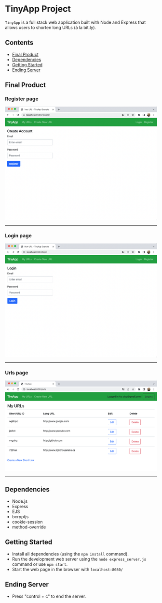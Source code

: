 # TinyApp Project

`TinyApp` is a full stack web application built with Node and Express that allows users to shorten long URLs (à la bit.ly).


## Contents
  - [Final Product](#final-product)
  - [Dependencies](#dependencies)
  - [Getting Started](#getting-started)
  - [Ending Server](#ending-server)

## Final Product
### Register page
!["register page"](./screenShot/register.png)
****
### Login page
!["login page"](./screenShot/login.png)
****
### Urls page
!["urls page"](./screenShot/createNewLink.png)
****


## Dependencies

- Node.js
- Express
- EJS
- bcryptjs
- cookie-session
- method-override

## Getting Started

- Install all dependencies (using the `npm install` command).
- Run the development web server using the `node express_server.js` command or use `npm start`.
- Start the web page in the browser with `localhost:8080/`

## Ending Server
- Press "control + c" to end the server.

